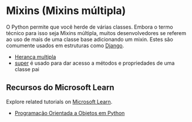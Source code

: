 # Mixins (Mixins múltipla)

O Python permite que você herde de várias classes. Embora o termo técnico para isso seja Mixins múltipla, muitos desenvolvedores se referem ao uso de mais de uma classe base adicionando um mixin. Estes são comumente usados ​​em estruturas como  [Django](https://www.djangoproject.com).

- [Herança multipla](https://docs.python.org/3/tutorial/classes.html#multiple-inheritance)
- [super](https://docs.python.org/3/library/functions.html#super) é usado para dar acesso a métodos e propriedades de uma classe pai

## Recursos do Microsoft Learn

Explore related tutorials on [Microsoft Learn](https://learn.microsoft.com/?WT.mc_id=python-c9-niner).

- [Programação Orientada a Objetos em Python](https://docs.microsoft.com/learn/modules/python-object-oriented-programming/?WT.mc_id=python-c9-niner)
